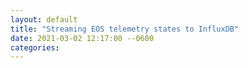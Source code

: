 ```yaml
---
layout: default
title: "Streaming EOS telemetry states to InfluxDB"
date: 2021-03-02 12:17:00 --0600
categories:
---
```

